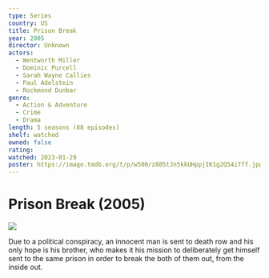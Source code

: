 ```yaml
---
type: Series
country: US
title: Prison Break
year: 2005
director: Unknown
actors:
  - Wentworth Miller
  - Dominic Purcell
  - Sarah Wayne Callies
  - Paul Adelstein
  - Rockmond Dunbar
genre:
  - Action & Adventure
  - Crime
  - Drama
length: 5 seasons (88 episodes)
shelf: watched
owned: false
rating:
watched: 2023-01-29
poster: https://image.tmdb.org/t/p/w500/z885tJn5kkUHppjIK1g2Q54iTff.jpg
---
```


# Prison Break (2005)

![](https://image.tmdb.org/t/p/w500/z885tJn5kkUHppjIK1g2Q54iTff.jpg)

Due to a political conspiracy, an innocent man is sent to death row and his only hope is his brother, who makes it his mission to deliberately get himself sent to the same prison in order to break the both of them out, from the inside out.
